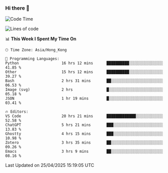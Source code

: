### Hi there 👋

<!--
**nicehiro/nicehiro** is a ✨ _special_ ✨ repository because its `README.md` (this file) appears on your GitHub profile.

Here are some ideas to get you started:

- 🔭 I’m currently working on ...
- 🌱 I’m currently learning ...
- 👯 I’m looking to collaborate on ...
- 🤔 I’m looking for help with ...
- 💬 Ask me about ...
- 📫 How to reach me: ...
- 😄 Pronouns: ...
- ⚡ Fun fact: ...
-->

<!--START_SECTION:waka-->
![Code Time](http://img.shields.io/badge/Code%20Time-584%20hrs%207%20mins-blue)

![Lines of code](https://img.shields.io/badge/From%20Hello%20World%20I%27ve%20Written-1.7%20million%20lines%20of%20code-blue)

📊 **This Week I Spent My Time On** 

```text
🕑︎ Time Zone: Asia/Hong_Kong

💬 Programming Languages: 
Python                   16 hrs 12 mins      ██████████░░░░░░░░░░░░░░░   41.85 % 
Other                    15 hrs 12 mins      ██████████░░░░░░░░░░░░░░░   39.27 % 
Bash                     2 hrs 31 mins       ██░░░░░░░░░░░░░░░░░░░░░░░   06.53 % 
Image (svg)              2 hrs               █░░░░░░░░░░░░░░░░░░░░░░░░   05.18 % 
JSON                     1 hr 19 mins        █░░░░░░░░░░░░░░░░░░░░░░░░   03.41 % 

🔥 Editors: 
VS Code                  20 hrs 21 mins      █████████████░░░░░░░░░░░░   52.58 % 
ChatGPT                  5 hrs 21 mins       ███░░░░░░░░░░░░░░░░░░░░░░   13.83 % 
Ghostty                  4 hrs 15 mins       ███░░░░░░░░░░░░░░░░░░░░░░   10.98 % 
Zotero                   3 hrs 35 mins       ██░░░░░░░░░░░░░░░░░░░░░░░   09.26 % 
Emacs                    3 hrs 9 mins        ██░░░░░░░░░░░░░░░░░░░░░░░   08.16 % 
```


 Last Updated on 25/04/2025 15:19:05 UTC
<!--END_SECTION:waka-->
